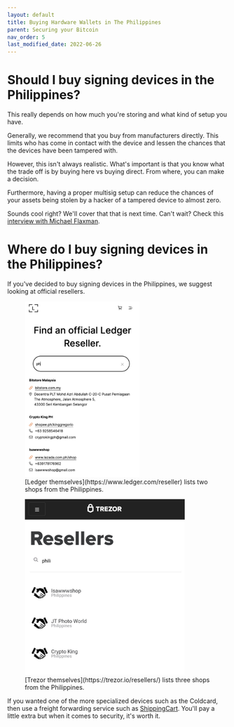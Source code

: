 ```yaml
---
layout: default
title: Buying Hardware Wallets in The Philippines
parent: Securing your Bitcoin
nav_order: 5
last_modified_date: 2022-06-26
---
```


# Should I buy signing devices in the Philippines?

This really depends on how much you're storing and what kind of setup you have.

Generally, we recommend that you buy from manufacturers directly. This limits
who has come in contact with the device and lessen the chances that the devices
have been tampered with.

However, this isn't always realistic. What's important is that you know what
the trade off is by buying here vs buying direct. From where, you can make a decision.

Furthermore, having a proper multisig setup can reduce the chances of
your assets being stolen by a hacker of a tampered device to almost zero.

Sounds cool right? We'll cover that that is next time. Can't wait?
Check this [interview with Michael Flaxman](https://open.spotify.com/episode/3FMnGOt3bPBQeWwjHvwxGs?si=88364b354eec4311).

# Where do I buy signing devices in the Philippines?

If you've decided to buy signing devices in the Philippines, we suggest looking
at official resellers.

<figure>
<img src="/assets/images/ledger-resellers-ph.jpg" style="max-height: 400px;"/>
<figcaption markdown=1>
[Ledger themselves](https://www.ledger.com/reseller) lists two shops from the Philippines.
</figcaption>
</figure>

<figure>
<img src="/assets/images/trezor-resellers-ph.jpg" style="max-height: 400px;"/>
<figcaption markdown=1>
[Trezor themselves](https://trezor.io/resellers/) lists three shops from the Philippines.
</figcaption>
</figure>

If you wanted one of the more specialized devices such as the Coldcard, then use
a freight forwarding service such as [ShippingCart](https://www.shippingcart.com/).
You'll pay a little extra but when it comes to security, it's worth it.

